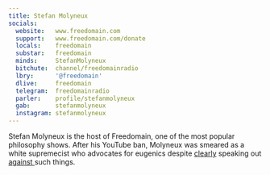 ```yaml
---
title: Stefan Molyneux
socials:
  website:   www.freedomain.com
  support:   www.freedomain.com/donate
  locals:    freedomain
  substar:   freedomain
  minds:     StefanMolyneux
  bitchute:  channel/freedomainradio
  lbry:      '@freedomain'
  dlive:     freedomain
  telegram:  freedomainradio
  parler:    profile/stefanmolyneux
  gab:       stefanmolyneux
  instagram: stefanmolyneux
---
```


Stefan Molyneux is the host of Freedomain, one of the most popular philosophy
shows. After his YouTube ban, Molyneux was smeared as a white supremecist who
advocates for eugenics despite
[clearly](https://www.bitchute.com/video/mW3-1L_BSPQ/) speaking out [against
](https://www.bitchute.com/video/J8a1ruVxVv4/) such things.
